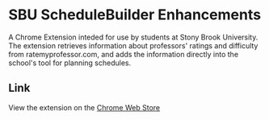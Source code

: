 # SBU ScheduleBuilder Enhancements

A Chrome Extension inteded for use by students at Stony Brook University. The extension retrieves information about professors' ratings and difficulty from ratemyprofessor.com, and adds the information directly into the school's tool for planning schedules.

## Link

View the extension on the [Chrome Web Store](https://chrome.google.com/webstore/detail/sbu-schedulebuilder-enhan/aimdogcdagfchdddcdkljpmdmiciflkh)
